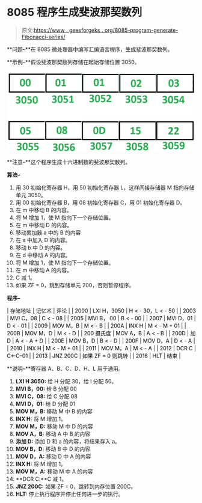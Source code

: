 # 8085 程序生成斐波那契数列

> 原文:[https://www . geesforgeks . org/8085-program-generate-Fibonacci-series/](https://www.geeksforgeeks.org/8085-program-generate-fibonacci-series/)

**问题–**在 8085 微处理器中编写汇编语言程序，生成斐波那契数列。

**示例–**假设斐波那契数列存储在起始存储位置 3050。

![6666](img/2b94f506b7ff0283389e1b7ce90605e6.png)

**注意–**这个程序生成十六进制数的斐波那契数列。

**算法–**

1.  用 30 初始化寄存器 H，用 50 初始化寄存器 L，这样间接存储器 M 指向存储单元 3050。
2.  用 00 初始化寄存器 B，用 08 初始化寄存器 C，用 01 初始化寄存器 D。
3.  在 m 中移动 B 的内容。
4.  将 M 增加 1，使 M 指向下一个存储位置。
5.  在 m 中移动 D 的内容。
6.  移动累加器 a 中的 B 的内容
7.  在 a 中加入 D 的内容。
8.  移动 b 中 D 的内容。
9.  在 d 中移动 A 的内容。
10.  将 M 增加 1，使 M 指向下一个存储位置。
11.  在 m 中移动 A 的内容。
12.  C 减 1。
13.  如果 ZF = 0，跳到存储单元 200，否则暂停程序。

**程序–**

| 存储地址 | 记忆术 | 评论 |
| <font color="black">2000</font> | <font color="black">LXI H，3050</font> | <font color="black">H < - 30，L < - 50</font> |
| <font color="black">2003</font> | <font color="black">MVI C，08</font> | <font color="black">C < - 08</font> |
| <font color="black">2005</font> | <font color="black">MVI B， 00</font> | <font color="black">B < - 00</font> |
| <font color="black">2007</font> | <font color="black">MVI D，01</font> | <font color="black">D < - 01</font> |
| <font color="black">2009</font> | <font color="black">MOV M，B</font> | <font color="black">M < - B</font> |
| <font color="black">200A</font> | <font color="black">INX H</font> | <font color="black">M < - M + 01</font> |
| <font color="black">200B</font> | <font color="black">MOV M，D</font> | <font color="black">M < - D</font> |
| <font color="black">200 摄氏度</font> | <font color="black">MOV A，B</font> | <font color="black">A < - B</font> |
| <font color="black">200D</font> | <font color="black">加 D</font> | <font color="black">A < - A + D</font> |
| <font color="black">200E</font> | <font color="black">MOV B，D</font> | <font color="black">B < - D</font> |
| <font color="black">200F</font> | <font color="black">MOV D，A</font> | <font color="black">D < - A</font> |
| <font color="black">2010</font> | <font color="black">INX H</font> | <font color="black">M < - M + 01</font> |
| <font color="black">2011</font> | <font color="black">MOV M，A</font> | <font color="black">M < - A</font> |
| <font color="black">2012</font> | <font color="black">DCR C</font> | <font color="black">C<-C–01</font> |
| <font color="black">2013</font> | <font color="black">JNZ 200C</font> | <font color="black">如果 ZF = 0 则跳转</font> |
| <font color="black">2016</font> | <font color="black">HLT</font> | <font color="black">结束</font> |

**说明–**寄存器 A、B、C、D、H、L 用于通用。

1.  **LXI H 3050:** 给 H 分配 30，给 l 分配 50。
2.  **MVI B，00:** 给 B 分配 00
3.  **MVI C，08:** 给 C 分配 08
4.  **MVI D，01:** 给 D 分配 01
5.  **MOV M，B:** 移动 M 中 B 的内容
6.  **INX H:** 将 M 增加 1。
7.  **MOV M，D:** 移动 M 中 D 的内容
8.  **MOV A，B:** 移动 A 中 B 的内容
9.  **添加 D:** 添加 D 和 a 的内容，将结果存入 a。
10.  **MOV B，D:** 移动 B 中 D 的内容
11.  **MOV D，A:** 移动 D 中 A 的内容
12.  **INX H:** 将 M 增加 1。
13.  **MOV M，A:** 移动 M 中 A 的内容
14.  **DCR C:**C 减 1。
15.  **JNZ 200C:** 如果 ZF = 0，跳转到内存位置 200C。
16.  **HLT:** 停止执行程序并停止任何进一步的执行。